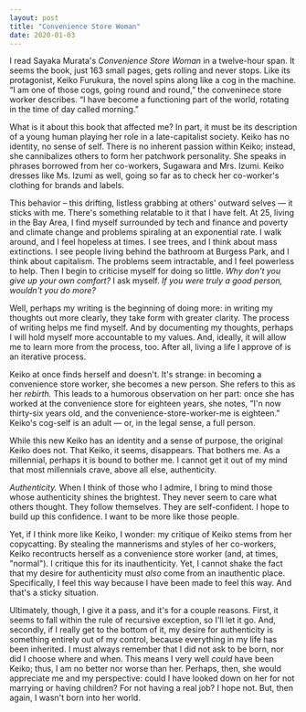 ```yaml
---
layout: post
title: "Convenience Store Woman"
date: 2020-01-03
---
```


I read Sayaka Murata's *Convenience Store Woman* in a twelve-hour span. It seems the book, just 163 small pages, gets rolling and never stops. Like its protagonist, Keiko Furukura, the novel spins along like a cog in the machine. “I am one of those cogs, going round and round,” the conveninece store worker describes. “I have become a functioning part of the world, rotating in the time of day called morning.”

What is it about this book that affected me? In part, it must be its description of a young human playing her role in a late-capitalist society. Keiko has no identity, no sense of self. There is no inherent passion within Keiko; instead, she cannibalizes others to form her patchwork personality. She speaks in phrases borrowed from her co-workers, Sugawara and Mrs. Izumi. Keiko dresses like Ms. Izumi as well, going so far as to check her co-worker's clothing for brands and labels.

This behavior – this drifting, listless grabbing at others' outward selves — it sticks with me. There's something relatable to it that I have felt. At 25, living in the Bay Area, I find myself surrounded by tech and finance and poverty and climate change and problems spiraling at an exponential rate. I walk around, and I feel hopeless at times. I see trees, and I think about mass extinctions. I see people living behind the bathroom at Burgess Park, and I think about capitalism. The problems seem intractable, and I feel powerless to help. Then I begin to criticise myself for doing so little. *Why don't you give up your own comfort?* I ask myself. *If you were truly a good person, wouldn't you do more?*

Well, perhaps my writing is the beginning of doing more: in writing my thoughts out more clearly, they take form with greater clarity. The process of writing helps me find myself. And by documenting my thoughts, perhaps I will hold myself more accountable to my values. And, ideally, it will allow me to learn more from the process, too. After all, living a life I approve of is an iterative process.

Keiko at once finds herself and doesn't. It's strange: in becoming a convenience store worker, she becomes a new person. She refers to this as her *rebirth.* This leads to a humorous observation on her part: once she has worked at the convenience store for eighteen years, she notes, "I'n now thirty-six years old, and the convenience-store-worker-me is eighteen." Keiko's cog-self is an adult — or, in the legal sense, a full person.

While this new Keiko has an identity and a sense of purpose, the original Keiko does not. That Keiko, it seems, disappears. That bothers me. As a millennial, perhaps it is bound to bother me. I cannot get it out of my mind that most millennials crave, above all else, authenticity.

*Authenticity.* When I think of those who I admire, I bring to mind those whose authenticity shines the brightest. They never seem to care what others thought. They follow themselves. They are self-confident. I hope to build up this confidence. I want to be more like those people.

Yet, if I think more like Keiko, I wonder: my critique of Keiko stems from her copycatting. By stealing the mannerisms and styles of her co-workers, Keiko recontructs herself as a convenience store worker (and, at times, "normal"). I critique this for its inauthenticity. Yet, I cannot shake the fact that my desire for authenticity must *also* come from an inauthentic place. Specifically, I feel this way because I have been made to feel this way. And that's a sticky situation.

Ultimately, though, I give it a pass, and it's for a couple reasons. First, it seems to fall within the rule of recursive exception, so I'll let it go. And, secondly, if I really get to the bottom of it, my desire for authenticity is something entirely out of my control, because everything in my life has been inherited. I must always remember that I did not ask to be born, nor did I choose where and when. This means I very well *could* have been Keiko; thus, I am no better nor worse than her. Perhaps, then, she would appreciate me and my perspective: could I have looked down on her for not marrying or having children? For not having a real job? I hope not. But, then again, I wasn't born into her world.
